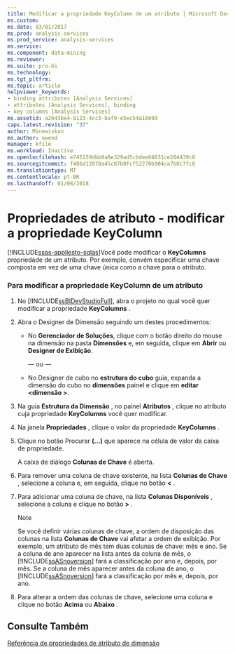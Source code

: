 ```yaml
---
title: Modificar a propriedade KeyColumn de um atributo | Microsoft Docs
ms.custom: 
ms.date: 03/01/2017
ms.prod: analysis-services
ms.prod_service: analysis-services
ms.service: 
ms.component: data-mining
ms.reviewer: 
ms.suite: pro-bi
ms.technology: 
ms.tgt_pltfrm: 
ms.topic: article
helpviewer_keywords:
- binding attributes [Analysis Services]
- attributes [Analysis Services], binding
- key columns [Analysis Services]
ms.assetid: a2643be4-8123-4cc3-baf9-e5ec54a1669d
caps.latest.revision: "37"
author: Minewiskan
ms.author: owend
manager: kfile
ms.workload: Inactive
ms.openlocfilehash: e745159dbb8a8e329ad5cbdee64831ce284439c8
ms.sourcegitcommit: f486d12078a45c87b0fcf52270b904ca7b0c7fc8
ms.translationtype: MT
ms.contentlocale: pt-BR
ms.lasthandoff: 01/08/2018
---
```

# <a name="attribute-properties---modify-the-keycolumn-property"></a>Propriedades de atributo - modificar a propriedade KeyColumn
[!INCLUDE[ssas-appliesto-sqlas](../../includes/ssas-appliesto-sqlas.md)]Você pode modificar o **KeyColumns** propriedade de um atributo. Por exemplo, convém especificar uma chave composta em vez de uma chave única como a chave para o atributo.  
  
### <a name="to-modify-the-keycolumns-property-of-an-attribute"></a>Para modificar a propriedade KeyColumn de um atributo  
  
1.  No [!INCLUDE[ssBIDevStudioFull](../../includes/ssbidevstudiofull-md.md)], abra o projeto no qual você quer modificar a propriedade **KeyColumns** .  
  
2.  Abra o Designer de Dimensão seguindo um destes procedimentos:  
  
    -   No **Gerenciador de Soluções**, clique com o botão direito do mouse na dimensão na pasta **Dimensões** e, em seguida, clique em **Abrir** ou **Designer de Exibição**.  
  
         — ou —  
  
    -   No Designer de cubo no **estrutura do cubo** guia, expanda a dimensão do cubo no **dimensões** painel e clique em **editar \<dimensão >**.  
  
3.  Na guia **Estrutura da Dimensão** , no painel **Atributos** , clique no atributo cuja propriedade **KeyColumns** você quer modificar.  
  
4.  Na janela **Propriedades** , clique o valor da propriedade **KeyColumns** .  
  
5.  Clique no botão Procurar **(...)** que aparece na célula de valor da caixa de propriedade.  
  
     A caixa de diálogo **Colunas de Chave** é aberta.  
  
6.  Para remover uma coluna de chave existente, na lista **Colunas de Chave** , selecione a coluna e, em seguida, clique no botão **\<** .  
  
7.  Para adicionar uma coluna de chave, na lista **Colunas Disponíveis** , selecione a coluna e clique no botão **>** .  
  
    > [!NOTE]  
    >  Se você definir várias colunas de chave, a ordem de disposição das colunas na lista **Colunas de Chave** vai afetar a ordem de exibição. Por exemplo, um atributo de mês tem duas colunas de chave: mês e ano. Se a coluna de ano aparecer na lista antes da coluna de mês, o [!INCLUDE[ssASnoversion](../../includes/ssasnoversion-md.md)] fará a classificação por ano e, depois, por mês. Se a coluna de mês aparecer antes da coluna de ano, o [!INCLUDE[ssASnoversion](../../includes/ssasnoversion-md.md)] fará a classificação por mês e, depois, por ano.  
  
8.  Para alterar a ordem das colunas de chave, selecione uma coluna e clique no botão **Acima** ou **Abaixo** .  
  
## <a name="see-also"></a>Consulte Também  
 [Referência de propriedades de atributo de dimensão](../../analysis-services/multidimensional-models/dimension-attribute-properties-reference.md)  
  
  
